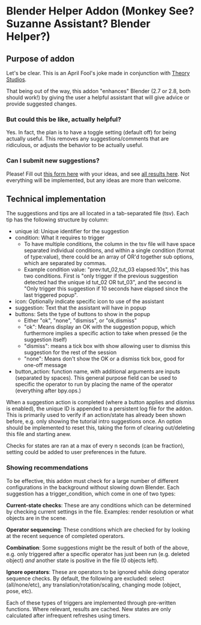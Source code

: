 # Blender Helper Addon (Monkey See? Suzanne Assistant? Blender Helper?)

## Purpose of addon

Let's be clear. This is an April Fool's joke made in conjunction with [Theory Studios](http://theorystudios.com).

That being out of the way, this addon "enhances" Blender (2.7 or 2.8, both should work!) by giving the user a helpful assistant that will give advice or provide suggested changes.

### But could this be like, actually helpful?

Yes. In fact, the plan is to have a toggle setting (default off) for being actually useful. This removes any suggestions/comments that are ridiculous, or adjusts the behavior to be actually useful.

### Can I submit new suggestions?

Please! Fill out [this form here](https://forms.gle/5KPyzQynnXWVbKzC6) with your ideas, and see [all results here](https://docs.google.com/spreadsheets/d/1QC-s3UjMsrqdpdjbknPL3bgV5xxSqgso8R8H2zNqtAA/). Not everything will be implemented, but any ideas are more than welcome.


## Technical implementation

The suggestions and tips are all located in a tab-separated file (tsv). Each tip has the following structure by column:

- unique id: Unique identifier for the suggestion
- condition: What it requires to trigger
	- To have multiple conditions, the column in the tsv file will have space separated individual conditions, and within a single condition (format of type:value), there could be an array of OR'd together sub options, which are separated by commas.
	- Example condition value: "prev:tut_02,tut_03 elapsed:10s", this has two conditions. First is "only trigger if the previous suggestion detected had the unique id tut_02 OR tut_03", and the second is "Only trigger this suggestion if 10 seconds have elapsed since the last triggered popup".
- icon: Optionally indicate specific icon to use of the assistant
- suggestion: Text that the assistant will have in popup
- buttons: Sets the type of buttons to show in the popup
  - Either "ok", "none", "dismiss", or "ok,dismiss"
  - "ok": Means display an OK with the suggestion popup, which furthermore implies a specific action to take when pressed (ie the suggestion itself)
  - "dismiss": means a tick box with show allowing user to dismiss this suggestion for the rest of the session
  - "none": Means don't show the OK or a dismiss tick box, good for one-off message
- button_action: function name, with additional arguments are inputs (separated by spaces). This general purpose field can be used to specific the operator to run by placing the name of the operator (everything after bpy.ops.)

When a suggestion action is completed (where a button applies and dismiss is enabled), the unique ID is appended to a persistent log file for the addon. This is primarily used to verify if an action/state has already been shown before, e.g. only showing the tutorial intro suggestions once. An option should be implemented to reset this, taking the form of clearing out/deleting this file and starting anew.

Checks for states are ran at a max of every n seconds (can be fraction), setting could be added to user preferences in the future.


### Showing recommendations

To be effective, this addon must check for a large number of different configurations in the background without slowing down Blender. Each suggestion has a trigger_condition, which come in one of two types:

**Current-state checks**: These are any conditions which can be determined by checking current settings in the file. Examples: render resolution or what objects are in the scene.

**Operator sequencing**: These conditions which are checked for by looking at the recent sequence of completed operators.

**Combination**: Some suggestions might be the result of both of the above, e.g. only triggered after a specific operator has just been run (e.g. deleted object) *and* another state is positive in the file (0 objects left).

**Ignore operators**: These are operators to be ignored while doing operator sequence checks. By default, the following are excluded: select (all/none/etc), any translation/rotation/scaling, changing mode (object, pose, etc).

Each of these types of triggers are implemented through pre-written functions. Where relevant, results are cached. New states are only calculated after infrequent refreshes using timers.
